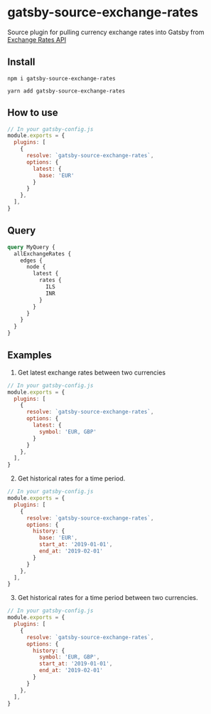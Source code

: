 # gatsby-source-exchange-rates

Source plugin for pulling currency exchange rates into Gatsby from [Exchange Rates API](https://exchangeratesapi.io)

## Install

```npm i gatsby-source-exchange-rates```

```yarn add gatsby-source-exchange-rates```

## How to use

```javascript
// In your gatsby-config.js
module.exports = {
  plugins: [
    {
      resolve: `gatsby-source-exchange-rates`,
      options: {
        latest: {
          base: 'EUR'
        }
      }
    },
  ],
}
```

## Query

```graphql
query MyQuery {
  allExchangeRates {
    edges {
      node {
        latest {
          rates {
            ILS
            INR
          }
        }
      }
    }
  }
}
```

## Examples

1. Get latest exchange rates between two currencies

```javascript
// In your gatsby-config.js
module.exports = {
  plugins: [
    {
      resolve: `gatsby-source-exchange-rates`,
      options: {
        latest: {
          symbol: 'EUR, GBP'
        }
      }
    },
  ],
}
```

2. Get historical rates for a time period.

```javascript
// In your gatsby-config.js
module.exports = {
  plugins: [
    {
      resolve: `gatsby-source-exchange-rates`,
      options: {
        history: {
          base: 'EUR',
          start_at: '2019-01-01',
          end_at: '2019-02-01'
        }
      }
    },
  ],
}
```

3. Get historical rates for a time period between two currencies.

```javascript
// In your gatsby-config.js
module.exports = {
  plugins: [
    {
      resolve: `gatsby-source-exchange-rates`,
      options: {
        history: {
          symbol: 'EUR, GBP',
          start_at: '2019-01-01',
          end_at: '2019-02-01'
        }
      }
    },
  ],
}
```
